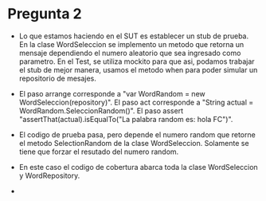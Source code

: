 # Pregunta 2

- Lo que estamos haciendo en el SUT es establecer un stub de prueba.
En la clase WordSeleccion se implemento un metodo que retorna un mensaje
dependiendo el numero aleatorio que sea ingresado como parametro.
En el Test, se utiliza mockito para que asi, podamos trabajar el stub de
mejor manera, usamos el metodo when para poder simular un repositorio de mesajes.

- El paso arrange corresponde a "var WordRandom = new WordSeleccion(repository)".
El paso act corresponde a "String actual = WordRandom.SeleccionRandom()".
El paso assert "assertThat(actual).isEqualTo("La palabra random es: hola FC")".

- El codigo de prueba pasa, pero depende el numero random que retorne el metodo SelectionRandom de
la clase WordSeleccion. Solamente se tiene que forzar el resutado del numero random.

- En este caso el codigo de cobertura abarca toda la clase WordSeleccion y WordRepository.

- 